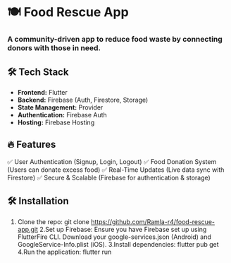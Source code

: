 # 🍽️ Food Rescue App

###  A community-driven app to reduce food waste by connecting donors with those in need.

## 🛠 Tech Stack
- **Frontend:** Flutter  
- **Backend:** Firebase (Auth, Firestore, Storage) 
- **State Management:** Provider
- **Authentication:** Firebase Auth
- **Hosting:** Firebase Hosting
  
## 🔥 Features
✅ User Authentication (Signup, Login, Logout)
✅ Food Donation System (Users can donate excess food)
✅ Real-Time Updates (Live data sync with Firestore)
✅ Secure & Scalable (Firebase for authentication & storage)

## 🛠 Installation
1. Clone the repo:
   git clone https://github.com/Ramla-r4/food-rescue-app.git
2.Set up Firebase:
  Ensure you have Firebase set up using FlutterFire CLI.
  Download your google-services.json (Android) and GoogleService-Info.plist (iOS).
3.Install dependencies:
  flutter pub get
4.Run the application:
  flutter run


